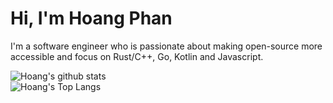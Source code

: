 # Hi, I'm Hoang Phan

I'm a software engineer who is passionate about making open-source more accessible and focus on Rust/C++, Go, Kotlin and Javascript.

![Hoang's github stats](https://github-readme-stats.vercel.app/api?username=hoangpq)
<br/>
![Hoang's Top Langs](https://github-readme-stats.vercel.app/api/top-langs/?username=hoangpq&layout=compact)
